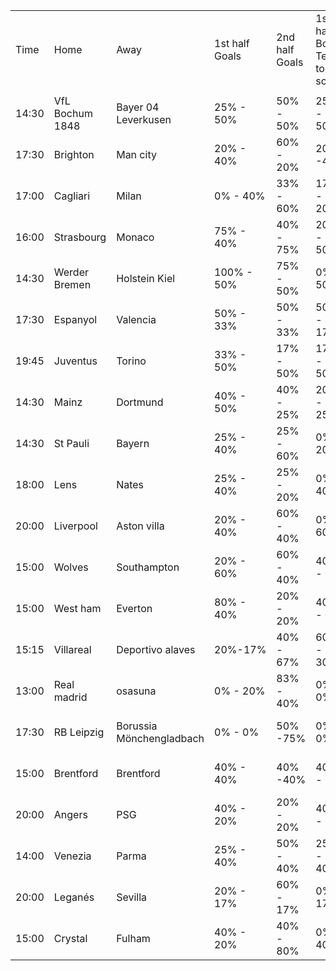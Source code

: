 |   |   |   |   |   |   |   |   |   |
|---|---|---|---|---|---|---|---|---|
|Time|Home|Away|1st half Goals|2nd half Goals|1st half Both Teams to score|2nd half Both Teams to score|Full time Both Teams to score|Both Teams to score & Win|
||||||||||
|14:30|VfL Bochum 1848|Bayer 04 Leverkusen|25% - 50%|50% - 50%|25% - 50%|25% - 50%|50% - 100%|0% - 50%|
|17:30|Brighton|Man city|20% - 40%|60% - 20%|20% -40%|40% -20%|80% - 80%|40% - 40%|
|17:00|Cagliari|Milan|0% - 40%|33% - 60%|17% - 20%|17% - 60%|33% - 80%|17% - 20%|
|16:00|Strasbourg|Monaco|75% - 40%|40% - 75%|20% - 50%|40% -0%|80% - 50%|40% - 25%|
|14:30|Werder Bremen|Holstein Kiel|100% - 50%|75% - 50%|0% - 50%|25% - 50%|25% - 100%|0% - 0%|
|17:30|Espanyol|Valencia|50% - 33%|50% - 33%|50% - 17%|33% - 0%|67% - 33%|50% - 0%|
|19:45|Juventus|Torino|33% - 50%|17% - 50%|17% - 50%|0% - 67%|33% - 67%|0% - 17%|
|14:30|Mainz|Dortmund|40% - 50%|40% - 25%|20% - 25%|40% - 25%|60% - 75%|0% - 0%|
|14:30|St Pauli|Bayern|25% - 40%|25% - 60%|0% - 20%|0% - 60%|0% - 60%|0% - 40%|
|18:00|Lens|Nates|25% - 40%|25% - 20%|0% - 40%|0% - 20%|0% - 60%|0% - 20%|
|20:00|Liverpool|Aston villa|20% - 40%|60% - 40%|0% - 60%|20% - 20%|40% - 100%|40% -60%|
|15:00|Wolves|Southampton|20% - 60%|60% - 40%|40% - 0%|40% - 40%|100% - 60%|0% - 0%|
|15:00|West ham|Everton|80% - 40%|20% - 20%|40% - 0%|80% - 40%|100% - 60%|80% - 20%|
|15:15|Villareal|Deportivo alaves|20%-17%|40% - 67%|60% - 30%|40% - 33%|100% - 67%|40% - 17%|
|13:00|Real madrid|osasuna|0% - 20%|83% - 40%|0% - 0%|33% - 0%|33% - 40%|33% - 0%|
|17:30|RB Leipzig|Borussia Mönchengladbach|0% - 0%|50% -75%|0% - 0%|0% - 50%|25% - 50%|25%- 0%|
|15:00|Brentford|Brentford|40% - 40%|40% -40%|40% - 0%|80% - 40%|100% - 60%|80% -20%|
|20:00|Angers|PSG|40% - 20%|20% - 20%|40% - 0%|60% - 40%|80% - 80%|20% - 40%|
|14:00|Venezia|Parma|25% - 40%|50% - 40%|25% - 40%|0% - 20%|25% - 80%|25% - 0%|
|20:00|Leganés|Sevilla|20% - 17%|60% - 17%|0% - 17%|20% - 50%|20% -67%|20% - 0%|
|15:00|Crystal|Fulham|40% - 20%|40% - 80%|0% - 40%|20% - 40%|20% - 60%|0% - 0%|